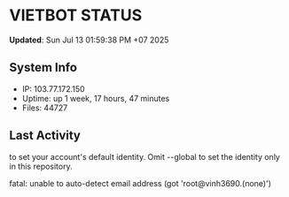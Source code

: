# VIETBOT STATUS
**Updated**: Sun Jul 13 01:59:38 PM +07 2025

## System Info
- IP: 103.77.172.150
- Uptime: up 1 week, 17 hours, 47 minutes
- Files: 44727

## Last Activity

to set your account's default identity.
Omit --global to set the identity only in this repository.

fatal: unable to auto-detect email address (got 'root@vinh3690.(none)')
